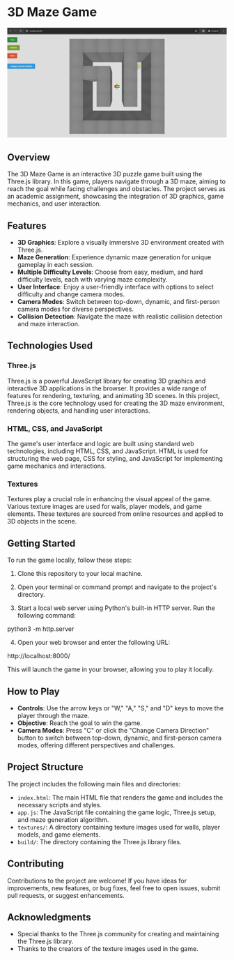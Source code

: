 # 3D Maze Game

![3D Maze Game Screenshot](screenshot.png)

## Overview

The 3D Maze Game is an interactive 3D puzzle game built using the Three.js library. In this game, players navigate through a 3D maze, aiming to reach the goal while facing challenges and obstacles. The project serves as an academic assignment, showcasing the integration of 3D graphics, game mechanics, and user interaction.

## Features

- **3D Graphics**: Explore a visually immersive 3D environment created with Three.js.
- **Maze Generation**: Experience dynamic maze generation for unique gameplay in each session.
- **Multiple Difficulty Levels**: Choose from easy, medium, and hard difficulty levels, each with varying maze complexity.
- **User Interface**: Enjoy a user-friendly interface with options to select difficulty and change camera modes.
- **Camera Modes**: Switch between top-down, dynamic, and first-person camera modes for diverse perspectives.
- **Collision Detection**: Navigate the maze with realistic collision detection and maze interaction.

## Technologies Used

### Three.js

Three.js is a powerful JavaScript library for creating 3D graphics and interactive 3D applications in the browser. It provides a wide range of features for rendering, texturing, and animating 3D scenes. In this project, Three.js is the core technology used for creating the 3D maze environment, rendering objects, and handling user interactions.

### HTML, CSS, and JavaScript

The game's user interface and logic are built using standard web technologies, including HTML, CSS, and JavaScript. HTML is used for structuring the web page, CSS for styling, and JavaScript for implementing game mechanics and interactions.

### Textures

Textures play a crucial role in enhancing the visual appeal of the game. Various texture images are used for walls, player models, and game elements. These textures are sourced from online resources and applied to 3D objects in the scene.

## Getting Started

To run the game locally, follow these steps:

1. Clone this repository to your local machine.

2. Open your terminal or command prompt and navigate to the project's directory.

3. Start a local web server using Python's built-in HTTP server. Run the following command:

python3 -m http.server

4. Open your web browser and enter the following URL:

http://localhost:8000/

This will launch the game in your browser, allowing you to play it locally.

## How to Play

- **Controls**: Use the arrow keys or "W," "A," "S," and "D" keys to move the player through the maze.
- **Objective**: Reach the goal to win the game.
- **Camera Modes**: Press "C" or click the "Change Camera Direction" button to switch between top-down, dynamic, and first-person camera modes, offering different perspectives and challenges.

## Project Structure

The project includes the following main files and directories:

- `index.html`: The main HTML file that renders the game and includes the necessary scripts and styles.
- `app.js`: The JavaScript file containing the game logic, Three.js setup, and maze generation algorithm.
- `textures/`: A directory containing texture images used for walls, player models, and game elements.
- `build/`: The directory containing the Three.js library files.

## Contributing

Contributions to the project are welcome! If you have ideas for improvements, new features, or bug fixes, feel free to open issues, submit pull requests, or suggest enhancements.

## Acknowledgments

- Special thanks to the Three.js community for creating and maintaining the Three.js library.
- Thanks to the creators of the texture images used in the game.
 
